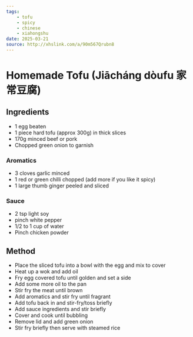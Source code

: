 ```yaml
---
tags: 
    - tofu 
    - spicy 
    - chinese 
    - xiahongshu
date: 2025-03-21
source: http://xhslink.com/a/90m567Qrubn8
---
```

# Homemade Tofu (Jiācháng dòufu 家常豆腐)

## Ingredients

- 1 egg beaten
- 1 piece hard tofu (approx 300g) in thick slices
- 170g minced beef or pork
- Chopped green onion to garnish

### Aromatics 

- 3 cloves garlic minced
- 1 red or green chilli chopped (add more if you like it spicy)
- 1 large thumb ginger peeled and sliced

### Sauce

- 2 tsp light soy
- pinch white pepper
- 1/2 to 1 cup of water
- Pinch chicken powder

## Method

- Place the sliced tofu into a bowl with the egg and mix to cover
- Heat up a wok and add oil
- Fry egg covered tofu until golden and set a side
- Add some more oil to the pan
- Stir fry the meat until brown
- Add aromatics and stir fry until fragrant
- Add tofu back in and stir-fry/toss briefly
- Add sauce ingredients and stir briefly
- Cover and cook until bubbling
- Remove lid and add green onion
- Stir fry briefly then serve with steamed rice



